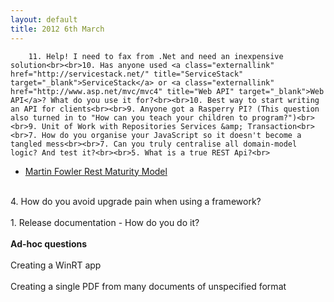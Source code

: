 ```yaml
---
layout: default
title: 2012 6th March
---
```


		11. Help! I need to fax from .Net and need an inexpensive solution<br><br>10. Has anyone used <a class="externallink" href="http://servicestack.net/" title="ServiceStack" target="_blank">ServiceStack</a> or <a class="externallink" href="http://www.asp.net/mvc/mvc4" title="Web API" target="_blank">Web API</a>? What do you use it for?<br><br>10. Best way to start writing an API for clients<br><br>9. Anyone got a Rasperry PI? (This question also turned in to "How can you teach your children to program?")<br><br>9. Unit of Work with Repositories Services &amp; Transaction<br><br>7. How do you organise your JavaScript so it doesn't become a tangled mess<br><br>7. Can you truly centralise all domain-model logic? And test it?<br><br>5. What is a true REST Api?<br>
<ul><li><a class="externallink" href="http://martinfowler.com/articles/richardsonMaturityModel.html" title="Martin Fowler Rest Maturity Model" target="_blank">Martin Fowler Rest Maturity Model</a><br></li></ul><br>4. How do you avoid upgrade pain when using a framework?<br><br>1. Release documentation - How do you do it?<br><br><b>Ad-hoc questions</b><br><br>Creating a WinRT app<br><br>Creating a single PDF from many documents of unspecified format

	